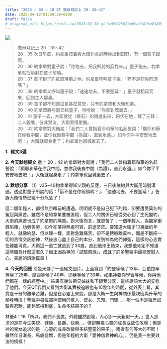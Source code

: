 ```yaml
---
title: "2023 – 03 – 10 QT 撒母耳記上 20：35~42"
date: 2025-04-12T01:59:29+0800
draft: false
# original_url: https://cmtc.tw/2023-03-10-qt-%e6%92%92%e6%af%8d%e8%80%b3%e8%a8%98%e4%b8%8a-20%ef%bc%9a3542
---
```


![](/images/qt.jpg)
> 撒母耳記上 20：35\~42  
> 20：35 次日早晨，約拿單按着與大衛約會的時候出到田野，有一個童子跟隨。  
> 20：36 約拿單對童子說：「你跑去，把我所射的箭找來。」童子跑去，約拿單就把箭射在童子前頭。  
> 20：37 童子到了約拿單落箭之地，約拿單呼叫童子說：「箭不是在你前頭嗎？」  
> 20：38 約拿單又呼叫童子說：「速速地去，不要遲延！」童子就拾起箭來，回到主人那裏。  
> 20：39 童子卻不知道這是甚麼意思，只有約拿單和大衛知道。  
> 20：40 約拿單將弓箭交給童子，吩咐說：「你拿到城裏去。」  
> 20：41 童子一去，大衛就從（磐石）的南邊出來，俯伏在地，拜了三拜；二人親嘴，彼此哭泣，大衛哭得更慟。  
> 20：42 約拿單對大衛說：「我們二人曾指着耶和華的名起誓說：『願耶和華在你我中間，並你我後裔中間（為證），直到永遠。』如今你平平安安地去吧！」大衛就起身走了；約拿單也回城裏去了。

**1.  經文3遍**

**2. 今天默想經文**
撒上 20：42 約拿單對大衛說：「我們二人曾指着耶和華的名起誓說：『願耶和華在你我中間，並你我後裔中間（為證），直到永遠。』如今你平平安安地去吧！」大衛就起身走了；約拿單也回城裏去了。

**3. 默想分享**
（1）v35\~40約拿單得知父親的反應，三日後依約與大衛用暗號溝通。透過對童子所說的話：「箭不是在你前頭嗎？」、「速速地去，不要遲延！」告訴大衛情勢已經十分危急了！

這二個年輕人，都很無奈眼前的遭遇，明明就不是自己犯下的錯，卻要遭受莫名的冤屈與痛苦。雖然不是約拿單要被追殺，但二人的關係已經從交心到了生死盟約，大衛的痛苦也成了約拿單的痛苦。對大衛而言，就更苦了；一個年輕人，為國家衝鋒陷陣，功勞苦勞，如今卻落得無處可容，前途茫茫。要知道大衛才10幾歲的年輕人，就像約瑟、但以理一樣，面對急難痛苦，卻不是轉臉離棄神，而是不斷把一切的苦情交託給神，然後忠心盡上自己的本分，直到神為他們伸冤，這樣的心志實在難能可貴。大衛這一逃亡就逃到了30歲，直到他作王結束，我想他肯定不知道這時間為什麼這麼久？但正因為神的「試驗熬煉」，成就了許多聖經中最能安慰人心，美麗的詩歌篇章！

**4. 今天的回應**
前幾天傳了一張經文圖片，上面寫到「約瑟等候了13年、亞伯拉罕等候了25年、摩西等候了40年、耶穌等候了30年，如果神要你學習等候，你與他們都在一樣的經歷中。」結果有幾位弟兄姊妹私下跟我分享，這些話語大大的安慰了他們。今天QT我們又看到大衛其實被追殺也有10幾年的時間，從外表上看，其實是十分的艱辛苦難，但是在心靈上來說，卻是大衛一生與神關係最親密與升華的顛峰時段！聖經中每位被神使用的僕人、使女、先知、門徒…，那一個不是經歷試驗與忍耐，能夠堅持到底，生命多結果子的？

林後4：16「所以，我們不喪膽。外體雖然毀壞，內心卻一天新似一天。」世人追求的是在今生美貌、健康、長壽、快樂…，但卻無視心靈的成長或放任敗壞；但是神的兒女追求的是「心靈的成長改變與多結聖靈的果子」，兩者有何等大的不同！雖然年日漸長、馬齒徒增，但是年輕的大衛「愛神信靠神的心」，仍是我一生要效法的榜樣！
